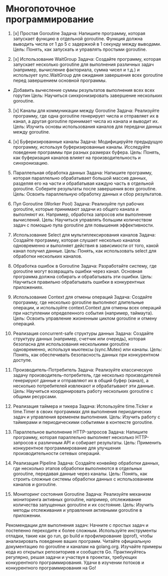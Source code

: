 # Многопоточное программирование

1. [x] Простая Goroutine
Задача: Напишите программу, которая запускает функцию в отдельной goroutine. Функция должна выводить числа от 1 до 5 с задержкой в 1 секунду между выводами.
Цель: Понять, как запускать и управлять простыми goroutine.


2. [x] Использование WaitGroup
Задача: Создайте программу, которая запускает несколько goroutine для выполнения различных задач (например, вычисление факториала, сумма чисел и т.д.) и использует sync.WaitGroup для ожидания завершения всех goroutine перед завершением основной программы.
* Добавить вычесление суммы результатов выполнения всех всех горутин
Цель: Научиться синхронизировать завершение нескольких goroutine.


3. [x] Каналы для коммуникации между Goroutine
Задача: Реализуйте программу, где одна goroutine генерирует числа и отправляет их в канал, а другая goroutine принимает числа из канала и выводит их.
Цель: Изучить основы использования каналов для передачи данных между goroutine.


4. [x] Буферизированные каналы
Задача: Модифицируйте предыдущую программу, используя буферизированные каналы. Исследуйте поведение программы при разных размерах буфера.
Цель: Понять, как буферизация каналов влияет на производительность и синхронизацию.


5. Параллельная обработка данных
Задача: Напишите программу, которая параллельно обрабатывает большой массив данных, разделяя его на части и обрабатывая каждую часть в отдельной goroutine. Соберите результаты после завершения всех goroutine.
Цель: Освоить параллельную обработку данных и сбор результатов.


6. Пул Goroutine (Worker Pool)
Задача: Реализуйте пул рабочих goroutine, которые принимают задачи из общего канала и выполняют их. Например, обработка запросов или выполнение вычислений.
Цель: Научиться управлять большим количеством задач с помощью пула goroutine для повышения эффективности.


7. Использование Select для мультиплексирования каналов
Задача: Создайте программу, которая слушает несколько каналов одновременно и выполняет действия в зависимости от того, какой канал получил данные.
Цель: Понять, как использовать select для обработки нескольких каналов.


8. Обработка ошибок в Goroutine
Задача: Разработайте систему, где goroutine могут возвращать ошибки через канал. Основная программа должна собирать и обрабатывать эти ошибки.
Цель: Научиться правильно обрабатывать ошибки в конкурентных приложениях.


9. Использование Context для отмены операций
Задача: Создайте программу, где несколько goroutine выполняют длительные операции, и используйте context.Context для отмены всех операций при наступлении определенного события (например, таймаута).
Цель: Освоить управление жизненным циклом goroutine и отмену операций.


10. Реализация concurrent-safe структуры данных
Задача: Создайте структуру данных (например, счетчик или очередь), которая безопасна для использования несколькими goroutine одновременно, используя мьютексы (sync.Mutex) или каналы.
Цель: Понять, как обеспечивать безопасность данных при конкурентном доступе.


11. Производитель-Потребитель
Задача: Реализуйте классическую задачу производитель-потребитель, где несколько производителей генерируют данные и отправляют их в общий буфер (канал), а несколько потребителей извлекают и обрабатывают эти данные.
Цель: Научиться координировать работу нескольких goroutine с общими ресурсами.


12. Реализация таймера и тикера
Задача: Используйте time.Ticker и time.Timer в своих программах для выполнения периодических задач и управления временем выполнения.
Цель: Изучить работу с таймерами и периодическими событиями в контексте goroutine.


13. Параллельное выполнение HTTP-запросов
Задача: Напишите программу, которая параллельно выполняет несколько HTTP-запросов к различным API и собирает результаты.
Цель: Применить конкурентное программирование для улучшения производительности сетевых операций.


14. Реализация Pipeline
Задача: Создайте конвейер обработки данных, где несколько этапов обработки выполняются в отдельных goroutine, передавая данные через каналы.
Цель: Понять, как строить сложные системы обработки данных с использованием каналов и goroutine.


15. Мониторинг состояния Goroutine
Задача: Реализуйте механизм мониторинга активных goroutine, например, отслеживание количества запущенных goroutine и их состояние.
Цель: Изучить методы отслеживания и управления активными goroutine в приложении.


Рекомендации для выполнения задач:
Начните с простых задач и постепенно переходите к более сложным.
Используйте инструменты отладки, такие как go run, go build и профилирование (pprof), чтобы анализировать поведение ваших программ.
Читайте официальную документацию по goroutine и каналам на golang.org.
Изучайте примеры кода из открытых репозиториев и сообществ Go.
Практикуйтесь регулярно, решая задачи и участвуя в проектах, требующих конкурентного программирования.
Удачи в изучении потоков и конкурентного программирования на Go!
